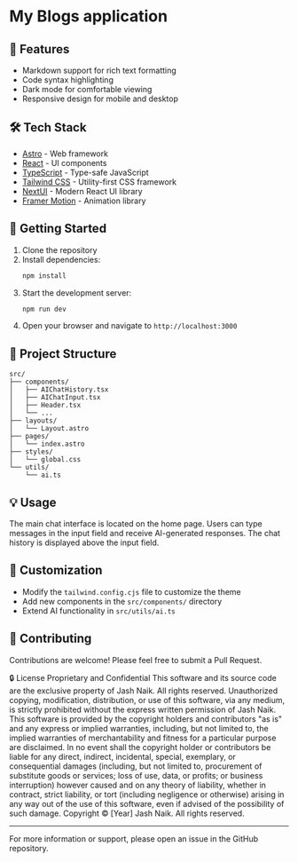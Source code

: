 # My Blogs application
## 🌟 Features

- Markdown support for rich text formatting
- Code syntax highlighting
- Dark mode for comfortable viewing
- Responsive design for mobile and desktop

## 🛠 Tech Stack

- [Astro](https://astro.build/) - Web framework
- [React](https://reactjs.org/) - UI components
- [TypeScript](https://www.typescriptlang.org/) - Type-safe JavaScript
- [Tailwind CSS](https://tailwindcss.com/) - Utility-first CSS framework
- [NextUI](https://nextui.org/) - Modern React UI library
- [Framer Motion](https://www.framer.com/motion/) - Animation library

## 🚀 Getting Started

1. Clone the repository
2. Install dependencies:
   ```bash
   npm install
   ```
3. Start the development server:
   ```bash
   npm run dev
   ```
4. Open your browser and navigate to `http://localhost:3000`

## 📁 Project Structure

```
src/
├── components/
│   ├── AIChatHistory.tsx
│   ├── AIChatInput.tsx
│   ├── Header.tsx
│   └── ...
├── layouts/
│   └── Layout.astro
├── pages/
│   └── index.astro
├── styles/
│   └── global.css
└── utils/
    └── ai.ts
```

## 💡 Usage

The main chat interface is located on the home page. Users can type messages in the input field and receive AI-generated responses. The chat history is displayed above the input field.

## 🎨 Customization

- Modify the `tailwind.config.cjs` file to customize the theme
- Add new components in the `src/components/` directory
- Extend AI functionality in `src/utils/ai.ts`

## 🤝 Contributing

Contributions are welcome! Please feel free to submit a Pull Request.

🔒 License
Proprietary and Confidential
This software and its source code are the exclusive property of Jash Naik. All rights reserved. Unauthorized copying, modification, distribution, or use of this software, via any medium, is strictly prohibited without the express written permission of Jash Naik.
This software is provided by the copyright holders and contributors "as is" and any express or implied warranties, including, but not limited to, the implied warranties of merchantability and fitness for a particular purpose are disclaimed. In no event shall the copyright holder or contributors be liable for any direct, indirect, incidental, special, exemplary, or consequential damages (including, but not limited to, procurement of substitute goods or services; loss of use, data, or profits; or business interruption) however caused and on any theory of liability, whether in contract, strict liability, or tort (including negligence or otherwise) arising in any way out of the use of this software, even if advised of the possibility of such damage.
Copyright © [Year] Jash Naik. All rights reserved.


---

For more information or support, please open an issue in the GitHub repository.